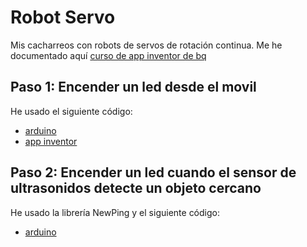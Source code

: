 # Robot Servo
Mis cacharreos con robots de servos de rotación continua. Me he documentado aquí [curso de app inventor de bq](https://github.com/bq/diwo/tree/master/Curso-de-introducci%C3%B3n-a-MIT-App-Inventor/Controlando%20un%20PrintBot%20con%20botones%20en%20App%20Inventor)

## Paso 1: Encender un led desde el movil
  He usado el siguiente código:
 
  * [arduino](https://github.com/es3a10/mis_proyectos/tree/master/robot_servo/code/arduino/prueba_led_bt.ino)
  * [app inventor](https://github.com/es3a10/mis_proyectos/blob/master/robot_servo/code/app_inventor/mi_led_bt.aia)
  
## Paso 2: Encender un led cuando el sensor de ultrasonidos detecte un objeto cercano
  He usado la librería NewPing y el siguiente código:
 
  * [arduino](https://github.com/es3a10/mis_proyectos/blob/master/robot_servo/code/arduino/prueba_ultrasonidos.ino/prueba_ultrasonidos.ino)
 
      
 
